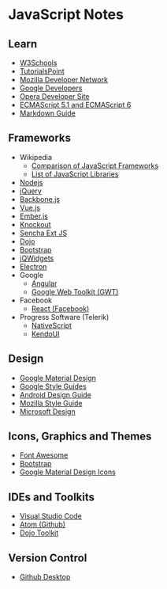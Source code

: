 # JavaScript Notes

## Learn
* [W3Schools](https://www.w3schools.com/)
* [TutorialsPoint](https://www.tutorialspoint.com)
* [Mozilla Developer Network](https://developer.mozilla.org/en-US/docs/Web/JavaScript)
* [Google Developers](https://developers.google.com/web/)
* [Opera Developer Site](https://dev.opera.com/)
* [ECMAScript 5.1 and ECMAScript 6](http://bguiz.github.io/js-standards)
* [Markdown Guide](https://guides.github.com/features/mastering-markdown/)

## Frameworks
* Wikipedia
  * [Comparison of JavaScript Frameworks](https://en.wikipedia.org/wiki/Comparison_of_JavaScript_frameworks)
  * [List of JavaScript Libraries](https://en.wikipedia.org/wiki/List_of_JavaScript_libraries)
* [Nodejs](https://nodejs.org/en/)
* [jQuery](https://jquery.org/)
* [Backbone.js](http://backbonejs.org/)
* [Vue.js](https://vuejs.org/)
* [Ember.js](https://www.emberjs.com/)
* [Knockout](http://knockoutjs.com/)
* [Sencha Ext JS](https://www.sencha.com/products/extjs)
* [Dojo](https://dojo.io/)
* [Bootstrap](https://getbootstrap.com/)
* [jQWidgets](https://www.jqwidgets.com/)
* [Electron](https://electronjs.org/)
* Google
  * [Angular](https://angular.io/)
  * [Google Web Toolkit (GWT)](http://www.gwtproject.org/)
* Facebook
  * [React (Facebook)](https://reactjs.org/)
* Progress Software (Telerik)
  * [NativeScript](https://www.nativescript.org/)
  * [KendoUI](https://www.progress.com/kendo-ui)

## Design
* [Google Material Design](https://material.io/)
* [Google Style Guides](https://google.github.io/styleguide/)
* [Android Design Guide](https://developer.android.com/design/)
* [Mozilla Style Guide](https://www.mozilla.org/en-US/styleguide/)
* [Microsoft Design](https://www.microsoft.com/design/)

## Icons, Graphics and Themes
* [Font Awesome](https://fontawesome.com/)
* [Bootstrap](https://themes.getbootstrap.com/)
* [Google Material Design Icons](https://material.io/tools/icons/)

## IDEs and Toolkits
* [Visual Studio Code](https://code.visualstudio.com/)
* [Atom (Github)](https://atom.io/)
* [Dojo Toolkit](https://dojotoolkit.org/)

## Version Control
* [Github Desktop](https://desktop.github.com/)
